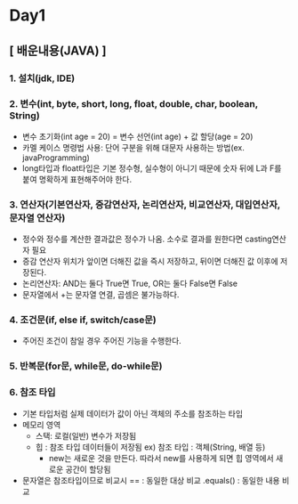 # Day1

## [ 배운내용(JAVA) ]
### 1. 설치(jdk, IDE)

### 2. 변수(int, byte, short, long, float, double, char, boolean, String)
  - 변수 초기화(int age = 20) = 변수 선언(int age) + 값 할당(age = 20)
  - 카멜 케이스 명령법 사용: 단어 구분을 위해 대문자 사용하는 방법(ex. javaProgramming)
  - long타입과 float타입은 기본 정수형, 실수형이 아니기 때문에 숫자 뒤에 L과 F를 붙여 명확하게 표현해주어야 한다.

### 3. 연산자(기본연산자, 증감연산자, 논리연산자, 비교연산자, 대입연산자, 문자열 연산자)
  - 정수와 정수를 계산한 결과값은 정수가 나옴. 소수로 결과를 원한다면 casting연산자 필요
  - 증감 연산자 위치가 앞이면 더해진 값을 즉시 저장하고, 뒤이면 더해진 값 이후에 저장된다.
  - 논리연산자: AND는 둘다 True면 True, OR는 둘다 False면 False
  - 문자열에서 +는 문자열 연결, 곱셈은 불가능하다.

### 4. 조건문(if, else if, switch/case문)
  - 주어진 조건이 참일 경우 주어진 기능을 수행한다.
  
### 5. 반복문(for문, while문, do-while문)

### 6. 참조 타입
  - 기본 타입처럼 실제 데이터가 값이 아닌 객체의 주소를 참조하는 타입
  - 메모리 영역
      * 스택: 로컬(일반) 변수가 저장됨
      * 힙   : 참조 타입 데이터들이 저장됨
		  			 ex) 참조 타입 : 객체(String, 배열 등)
		  * new는 새로운 것을 만든다. 따라서 new를 사용하게 되면 힙 영역에서 새로운 공간이 할당됨
  - 문자열은 참조타입이므로 비교시
		  			==	  : 동일한 대상 비교
		 		.equals() : 동일한 내용 비교